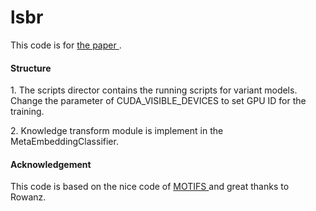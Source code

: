 # lsbr
This code is for <a href="https://arxiv.org/abs/2006.07585"> the paper  </a> .

<h4> Structure </h4>
   1. The scripts director contains the running scripts for variant models. Change the parameter of CUDA_VISIBLE_DEVICES to set  GPU ID for the training.<p>
   2. Knowledge transform module is implement in the MetaEmbeddingClassifier.

<h4>Acknowledgement </h4>
This code is based on the nice code of  <a href="https://github.com/rowanz/neural-motifs"> MOTIFS </a> and great thanks to Rowanz. 
